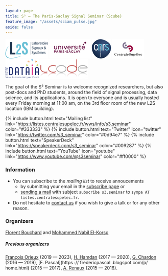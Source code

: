 ```yaml
---
layout: page
title: S³ — The Paris-Saclay Signal Seminar (Scube)
feature_image: "/assets/sciam_pulse.jpg"
aside: false
---
```


<a href="https://www.l2s.centralesupelec.fr"><img src="./assets/cropped-L2S.png" alt="L2S logo" style="height:60px;"><a/>
<img src="./assets/PSlogo.jpg" alt="Paris-Saclay logo" style="height:60px;">
<img src="./assets/cnrslogo.jpg" alt="CNRS logo" style="height:60px;">
<img src="./assets/CSlogo.jpg" alt="CentraleSupélec logo" style="height:60px;">
<img src="./assets/dataia_logo.png" alt="DATAIA logo" style="height:60px;">
<img src="./assets/icode_logo.png" alt="ICODE logo" style="height:60px;">

The goal of the S³ Seminar is to welcome recognized researchers, but also post-docs and PhD students, around the field of signal processing, data science, and its applications. It is open to everyone and is usually hosted every Friday morning at 11:00 am, on the 3rd floor room of the new L2S location (IBM building).

{% include button.html text="Mailing list" link="https://listes.centralesupelec.fr/wws/info/s3.seminar" color="#333333" %} {% include button.html text="Twitter" icon="twitter" link="https://twitter.com/s3_seminar" color="#0d94e7" %} {% include button.html text="SpeakerDeck" link="https://speakerdeck.com/s3_seminar" color="#009287" %} {% include button.html text="YouTube" icon="youtube" link="https://www.youtube.com/@s3seminar" color="#ff0000" %}

### Information

- You can subscribe to the _mailing list_ to receive annoucements
  - by submitting your email in the [subscribe page](https://listes.centralesupelec.fr/wws/subscribe/s3.seminar) or
  - [sending a mail](mailto:sympa@listes.centralesupelec.fr?subject=sub%20s3.seminar) with subject `subscribe s3.seminar` to `sympa AT listes.centralesupelec.fr`.
- Do not hesitate to [contact us](mailto:seminaire.scube@l2s.centralesupelec.fr) if you wish to give a talk or for any other reason.

### Organizers

[Florent Bouchard](https://flbouchard.github.io/) and [Mohammed Nabil El-Korso](https://sites.google.com/site/nabkorso/)

##### Previous organizers

[François Orieux](https://pro.orieux.fr) (2019 — 2023), 
[H. Hamdan](https://www.l2s.centralesupelec.fr/u/hamdan-hani/) (2017 — 2020),
[G. Chardon](https://gilleschardon.fr/) (2016 — 2019), [F. Pascal](https ://
fredericpascal .blogspot.com/p/ home.html) (2015 — 2017), [A.
Renaux](https://l2s.centralesupelec.fr/u/renaux-alexandre/) (2015 — 2016).
